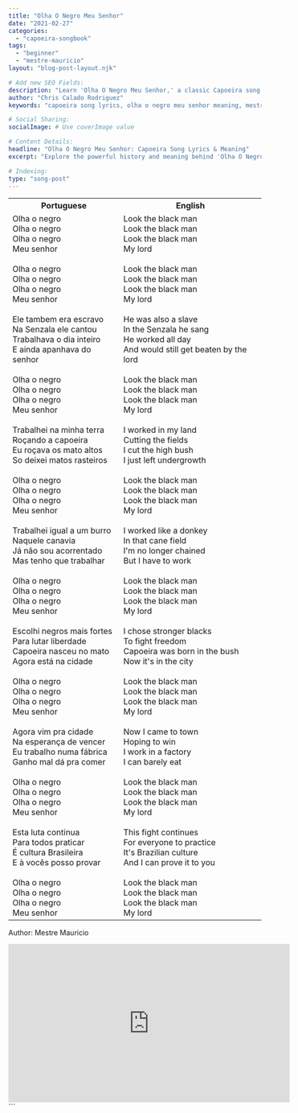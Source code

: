 ```yaml
---
title: "Olha O Negro Meu Senhor"
date: "2021-02-27"
categories:
  - "capoeira-songbook"
tags:
  - "beginner"
  - "mestre-mauricio"
layout: "blog-post-layout.njk"

# Add new SEO Fields:
description: "Learn 'Olha O Negro Meu Senhor,' a classic Capoeira song. Lyrics, meaning, and cultural context explained. Perfect for beginner Capoeiristas."
author: "Chris Calado Rodriguez"
keywords: "capoeira song lyrics, olha o negro meu senhor meaning, mestre mauricio capoeira, beginner capoeira songs, capoeira songbook, capoeira music history, popular capoeira songs, learn capoeira song"

# Social Sharing:
socialImage: # Use coverImage value

# Content Details:
headline: "Olha O Negro Meu Senhor: Capoeira Song Lyrics & Meaning"
excerpt: "Explore the powerful history and meaning behind 'Olha O Negro Meu Senhor', a foundational Capoeira song often sung by beginners and attributed to Mestre Mauricio."

# Indexing:
type: "song-post"
---
```



<table class="capoeira-table">
    <tr class="header-row">
        <th>Portuguese</th>
        <th>English</th>
    </tr>
    <tr>
        <td>Olha o negro<br>
Olha o negro<br>
Olha o negro<br>
Meu senhor<br>
<br>
Olha o negro<br>
Olha o negro<br>
Olha o negro<br>
Meu senhor<br>
<br>
Ele tambem era escravo<br>
Na Senzala ele cantou<br>
Trabalhava o dia inteiro<br>
E ainda apanhava do senhor<br>
<br>
Olha o negro<br>
Olha o negro<br>
Olha o negro<br>
Meu senhor<br>
<br>
Trabalhei na minha terra<br>
Roçando a capoeira<br>
Eu roçava os mato altos<br>
So deixei matos rasteiros<br>
<br>
Olha o negro<br>
Olha o negro<br>
Olha o negro<br>
Meu senhor<br>
<br>
Trabalhei igual a um burro<br>
Naquele canavia<br>
Já não sou acorrentado<br>
Mas tenho que trabalhar<br>
<br>
Olha o negro<br>
Olha o negro<br>
Olha o negro<br>
Meu senhor<br>
<br>
Escolhi negros mais fortes<br>
Para lutar liberdade<br>
Capoeira nasceu no mato<br>
Agora está na cidade<br>
<br>
Olha o negro<br>
Olha o negro<br>
Olha o negro<br>
Meu senhor<br>
<br>
Agora vim pra cidade<br>
Na esperança de vencer<br>
Eu trabalho numa fábrica<br>
Ganho mal dá pra comer<br>
<br>
Olha o negro<br>
Olha o negro<br>
Olha o negro<br>
Meu senhor<br>
<br>
Esta luta continua<br>
Para todos praticar<br>
É cultura Brasileira<br>
E à vocês posso provar<br>
<br>
Olha o negro<br>
Olha o negro<br>
Olha o negro<br>
Meu senhor</td>
        <td>Look the black man<br>
Look the black man<br>
Look the black man<br>
My lord<br>
<br>
Look the black man<br>
Look the black man<br>
Look the black man<br>
My lord<br>
<br>
He was also a slave<br>
In the Senzala he sang<br>
He worked all day<br>
And would still get beaten by the lord<br>
<br>
Look the black man<br>
Look the black man<br>
Look the black man<br>
My lord<br>
<br>
I worked in my land<br>
Cutting the fields<br>
I cut the high bush<br>
I just left undergrowth<br>
<br>
Look the black man<br>
Look the black man<br>
Look the black man<br>
My lord<br>
<br>
I worked like a donkey<br>
In that cane field<br>
I'm no longer chained<br>
But I have to work<br>
<br>
Look the black man<br>
Look the black man<br>
Look the black man<br>
My lord<br>
<br>
I chose stronger blacks<br>
To fight freedom<br>
Capoeira was born in the bush<br>
Now it's in the city<br>
<br>
Look the black man<br>
Look the black man<br>
Look the black man<br>
My lord<br>
<br>
Now I came to town<br>
Hoping to win<br>
I work in a factory<br>
I can barely eat<br>
<br>
Look the black man<br>
Look the black man<br>
Look the black man<br>
My lord<br>
<br>
This fight continues<br>
For everyone to practice<br>
It's Brazilian culture<br>
And I can prove it to you<br>
<br>
Look the black man<br>
Look the black man<br>
Look the black man<br>
My lord</td>
    </tr>
</table>
<figcaption>

Author: Mestre Mauricio

</figcaption>

<iframe width="560" height="315" src="https://www.youtube.com/embed/VxQTzijzg8s" title="YouTube video player" frameborder="0" allow="accelerometer; autoplay; clipboard-write; encrypted-media; gyroscope; picture-in-picture" allowfullscreen></iframe>
```
